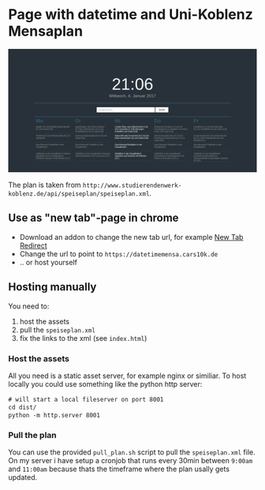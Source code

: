 # Page with datetime and Uni-Koblenz Mensaplan
![Screenshot of the tab](screenshot.jpg?raw=true "Screenshot")

The plan is taken from `http://www.studierendenwerk-koblenz.de/api/speiseplan/speiseplan.xml`.

## Use as "new tab"-page in chrome
* Download an addon to change the new tab url, for example [New Tab Redirect](https://chrome.google.com/webstore/detail/new-tab-redirect/icpgjfneehieebagbmdbhnlpiopdcmna?hl=de)
* Change the url to point to `https://datetimemensa.cars10k.de`
* .. or host yourself

## Hosting manually
You need to:

1. host the assets
2. pull the `speiseplan.xml`
3. fix the links to the xml (see `index.html`)

### Host the assets
All you need is a static asset server, for example nginx or similiar. To host locally you could use something like the python http server:
```
# will start a local fileserver on port 8001
cd dist/
python -m http.server 8001
```
### Pull the plan
You can use the provided `pull_plan.sh` script to pull the `speiseplan.xml` file.
On my server i have setup a cronjob that runs every 30min between `9:00am` and `11:00am` because thats the timeframe where the plan usally gets updated.
